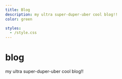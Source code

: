 ```yaml
---
title: Blog
description: my ultra super-duper-uber cool blog!!
color: green

styles:
  - /style.css
---
```


# blog
my ultra super-duper-uber cool blog!!

<div style="display: flex;flex-direction:column;gap:10px;">
  <!-- variable:blog-posts -->
</div>